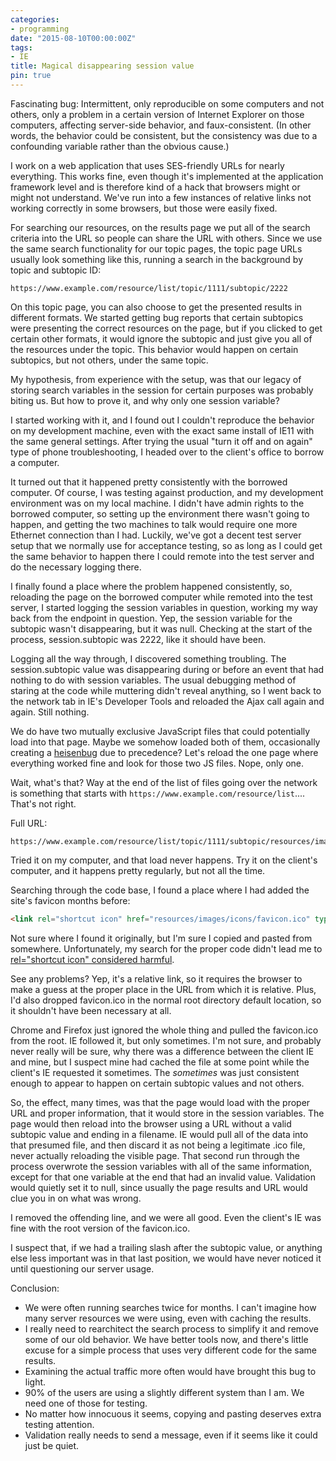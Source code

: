```yaml
---
categories:
- programming
date: "2015-08-10T00:00:00Z"
tags:
- IE
title: Magical disappearing session value
pin: true
---
```


Fascinating bug: Intermittent, only reproducible on some computers and not others, only a problem in a certain version of Internet Explorer on those computers, affecting server-side behavior, and faux-consistent. (In other words, the behavior could be consistent, but the consistency was due to a confounding variable rather than the obvious cause.)

I work on a web application that uses SES-friendly URLs for nearly everything. This works fine, even though it's implemented at the application framework level and is therefore kind of a hack that browsers might or might not understand. We've run into a few instances of relative links not working correctly in some browsers, but those were easily fixed.

For searching our resources, on the results page we put all of the search criteria into the URL so people can share the URL with others. Since we use the same search functionality for our topic pages, the topic page URLs usually look something like this, running a search in the background by topic and subtopic ID:

```
https://www.example.com/resource/list/topic/1111/subtopic/2222
```

On this topic page, you can also choose to get the presented results in different formats. We started getting bug reports that certain subtopics were presenting the correct resources on the page, but if you clicked to get certain other formats, it would ignore the subtopic and just give you all of the resources under the topic. This behavior would happen on certain subtopics, but not others, under the same topic.

My hypothesis, from experience with the setup, was that our legacy of storing search variables in the session for certain purposes was probably biting us. But how to prove it, and why only one session variable?

I started working with it, and I found out I couldn't reproduce the behavior on my development machine, even with the exact same install of IE11 with the same general settings. After trying the usual "turn it off and on again" type of phone troubleshooting, I headed over to the client's office to borrow a computer.

It turned out that it happened pretty consistently with the borrowed computer. Of course, I was testing against production, and my development environment was on my local machine. I didn't have admin rights to the borrowed computer, so setting up the environment there wasn't going to happen, and getting the two machines to talk would require one more Ethernet connection than I had. Luckily, we've got a decent test server setup that we normally use for acceptance testing, so as long as I could get the same behavior to happen there I could remote into the test server and do the necessary logging there.

I finally found a place where the problem happened consistently, so, reloading the page on the borrowed computer while remoted into the test server, I started logging the session variables in question, working my way back from the endpoint in question. Yep, the session variable for the subtopic wasn't disappearing, but it was null. Checking at the start of the process, session.subtopic was 2222, like it should have been.

Logging all the way through, I discovered something troubling. The session.subtopic value was disappearing during or before an event that had nothing to do with session variables. The usual debugging method of staring at the code while muttering didn't reveal anything, so I went back to the network tab in IE's Developer Tools and reloaded the Ajax call again and again. Still nothing.

We do have two mutually exclusive JavaScript files that could potentially load into that page. Maybe we somehow loaded both of them, occasionally creating a [heisenbug](https://en.wikipedia.org/wiki/Heisenbug) due to precedence? Let's reload the one page where everything worked fine and look for those two JS files. Nope, only one.

Wait, what's that? Way at the end of the list of files going over the network is something that starts with `https://www.example.com/resource/list`.... That's not right.

Full URL:

```
https://www.example.com/resource/list/topic/1111/subtopic/resources/images/icons/favicon.ico
```

Tried it on my computer, and that load never happens. Try it on the client's computer, and it happens pretty regularly, but not all the time.

Searching through the code base, I found a place where I had added the site's favicon months before:

```html
<link rel="shortcut icon" href="resources/images/icons/favicon.ico" type="image/vnd.microsoft.icon" />
```

Not sure where I found it originally, but I'm sure I copied and pasted from somewhere. Unfortunately, my search for the proper code didn't lead me to [rel="shortcut icon" considered harmful](https://mathiasbynens.be/notes/rel-shortcut-icon).

See any problems? Yep, it's a relative link, so it requires the browser to make a guess at the proper place in the URL from which it is relative. Plus, I'd also dropped favicon.ico in the normal root directory default location, so it shouldn't have been necessary at all.

Chrome and Firefox just ignored the whole thing and pulled the favicon.ico from the root. IE followed it, but only sometimes. I'm not sure, and probably never really will be sure, why there was a difference between the client IE and mine, but I suspect mine had cached the file at some point while the client's IE requested it sometimes. The *sometimes* was just consistent enough to appear to happen on certain subtopic values and not others.

So, the effect, many times, was that the page would load with the proper URL and proper information, that it would store in the session variables. The page would then reload into the browser using a URL without a valid subtopic value and ending in a filename. IE would pull all of the data into that presumed file, and then discard it as not being a legitimate .ico file, never actually reloading the visible page. That second run through the process overwrote the session variables with all of the same information, except for that one variable at the end that had an invalid value. Validation would quietly set it to null, since usually the page results and URL would clue you in on what was wrong.

I removed the offending line, and we were all good. Even the client's IE was fine with the root version of the favicon.ico.

I suspect that, if we had a trailing slash after the subtopic value, or anything else less important was in that last position, we would have never noticed it until questioning our server usage.

Conclusion:

* We were often running searches twice for months. I can't imagine how many server resources we were using, even with caching the results.
* I really need to rearchitect the search process to simplify it and remove some of our old behavior. We have better tools now, and there's little excuse for a simple process that uses very different code for the same results.
* Examining the actual traffic more often would have brought this bug to light.
* 90% of the users are using a slightly different system than I am. We need one of those for testing.
* No matter how innocuous it seems, copying and pasting deserves extra testing attention.
* Validation really needs to send a message, even if it seems like it could just be quiet.
